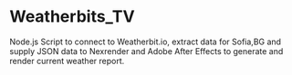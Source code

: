 # Weatherbits_TV
Node.js Script to connect to Weatherbit.io, extract data for Sofia,BG and supply JSON data to Nexrender and Adobe After Effects 
to generate and render current weather report.
